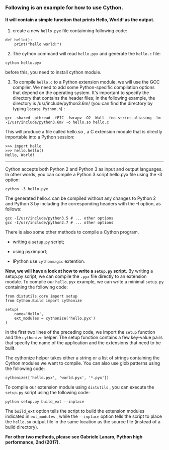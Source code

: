 
### Following is an example for how to use Cython.

#### It will contain a simple function that prints Hello, World! as the output.

1. create a new `hello.pyx` file containning following code:
```
def hello():
    print("hello world!")
```
2. The cython command will read `hello.pyx` and generate the `hello.c` file:
```
cython hello.pyx
```

before this, you need to install cython module.

3. To compile `hello.c` to a Python extension module, we will use the GCC compiler. We
need to add some Python-specific compilation options that depend on the operating system.
It's important to specify the directory that contains the header files; in the following
example, the directory is /usr/include/python3.6m/ (you can find the directory by typing `locate Python.h`) :
```
gcc -shared -pthread -fPIC -fwrapv -O2 -Wall -fno-strict-aliasing -lm -I/usr/include/python3.6m/ -o hello.so hello.c
```

This will produce a file called hello.so , a C extension module that is directly importable into a Python session:
```
>>> import hello
>>> hello.hello()
Hello, World!
```
______
Cython accepts both Python 2 and Python 3 as input and output languages. In other words, you can compile a Python 3 script hello.pyx file using the -3 option:
```
cython -3 hello.pyx
```

The generated hello.c can be compiled without any changes to Python 2 and Python 3 by
including the corresponding headers with the -I option, as follows:
```
gcc -I/usr/include/python3.5 # ... other options
gcc -I/usr/include/python2.7 # ... other options
```
There is also some other methods to compile a Cython program.
* writing a `setup.py` script;

* using pyximport;

* IPython use `cythonmagic` extention.

__Now, we will have a look at how to write a `setup.py` script.__
By writing a setup.py script, we can compile the `.pyx` file directly to an extension module. To compile our `hello.pyx` example, we can write a minimal `setup.py` containing the following code:
```
from distutils.core import setup
from Cython.Build import cythonize

setup(
    name='Hello',
    ext_modules = cythonize('hello.pyx')
)
```
In the first two lines of the preceding code, we import the `setup` function and the `cythonize` helper. The setup function contains a few key-value pairs that specify the name of the application and the extensions that need to be built.

The cythonize helper takes either a string or a list of strings containing the Cython modules we want to compile. You can also use glob patterns using the following code:
```
cythonize(['hello.pyx', 'world.pyx', '*.pyx'])
```
To compile our extension module using `distutils` , you can execute the `setup.py` script using the following code:
```
python setup.py build_ext --inplace
```
The `build_ext` option tells the script to build the extension modules indicated in `ext_modules` , while the `--inplace` option tells the script to place the `hello.so` output file in the same location as the source file (instead of a build directory).

__For other two methods, please see Gabriele Lanaro, Python high performance, 2nd (2017).__

